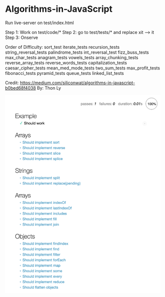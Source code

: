 # Algorithms-in-JavaScript
Run live-server on test/index.html

Step 1: Work on test/code/*
Step 2: go to test/tests/* and replace xit --> it
Step 3: Onserve


Order of Difficulty:
    sort_test
    iterate_tests
    recursion_tests
    string_reversal_tests
    palindrome_tests
    int_reversal_test
    fizz_buss_tests
    max_char_tests
    anagram_tests
    vowels_tests
    array_chunking_tests
    reverse_array_tests
    reverse_words_tests
    capitalization_tests
    caesar_cipher_tests
    mean_med_mode_tests
    two_sum_tests
    max_profit_tests
    fibonacci_tests
    pyramid_tests
    queue_tests
    linked_list_tests


Credit: https://medium.com/siliconwat/algorithms-in-javascript-b0bed68f4038 
By: Thon Ly


![GitHub Logo](/images/ss.png)
